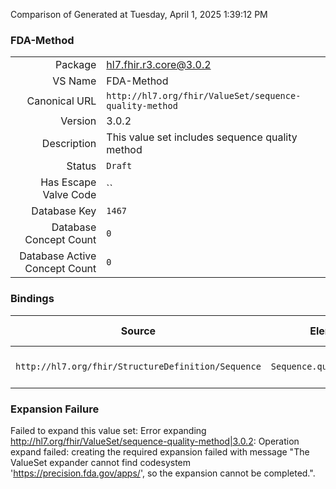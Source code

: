 Comparison of 
Generated at Tuesday, April 1, 2025 1:39:12 PM

### FDA-Method

|      |     |
| ---: | --- |
| Package | hl7.fhir.r3.core@3.0.2 |
| VS Name | FDA-Method |
| Canonical URL | `http://hl7.org/fhir/ValueSet/sequence-quality-method` |
| Version | 3.0.2 |
| Description | This value set includes sequence quality method |
| Status | `Draft` |
| Has Escape Valve Code | `` |
| Database Key | `1467` |
| Database Concept Count | `0` |
| Database Active Concept Count | `0` |
### Bindings

| Source | Element | Binding | Strength | Element Short |
| ------ | ------- | ------- | -------- | ------------- |
| `http://hl7.org/fhir/StructureDefinition/Sequence` | `Sequence.quality.method` | `http://hl7.org/fhir/ValueSet/sequence-quality-method` | `Example` | Method to get quality |

### Expansion Failure

Failed to expand this value set: Error expanding http://hl7.org/fhir/ValueSet/sequence-quality-method|3.0.2: Operation expand failed: creating the required expansion failed with message "The ValueSet expander cannot find codesystem 'https://precision.fda.gov/apps/', so the expansion cannot be completed.".
